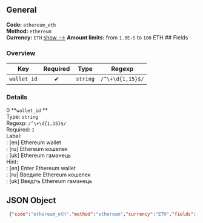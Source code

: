 ## General 
**Code:** `ethereum_eth`  
**Method:** `ethereum`  
**Currency:** `ETH` [show -->]() 
**Amount limits:** from `1.0E-5`  to `100`  ETH ## Fields 
### Overview 
|Key|Required|Type|Regexp| 
|:---:|:---:|:---:|:---:| 
|`wallet_id` |✔ |`string` |`/^\+\d{1,15}$/` | 
 
### Details 
0 **`wallet_id` **  
Type: `string`  
Regexp: `/^\+\d{1,15}$/`  
Required: `1`  
Label:  
: [en] Ethereum wallet  
: [ru] Ethereum кошелек  
: [uk] Ethereum гаманець  
Hint:  
: [en] Enter Ethereum wallet  
: [ru] Введите Ethereum кошелек  
: [uk] Введіть Ethereum гаманець  
## JSON Object 
```json
 {"code":"ethereum_eth","method":"ethereum","currency":"ETH","fields":[{"key":"wallet_id","type":"string","label":{"en":"Ethereum wallet","ru":"Ethereum \u043a\u043e\u0448\u0435\u043b\u0435\u043a","uk":"Ethereum \u0433\u0430\u043c\u0430\u043d\u0435\u0446\u044c"},"hint":{"en":"Enter Ethereum wallet","ru":"\u0412\u0432\u0435\u0434\u0438\u0442\u0435 Ethereum \u043a\u043e\u0448\u0435\u043b\u0435\u043a","uk":"\u0412\u0432\u0435\u0434\u0456\u0442\u044c Ethereum \u0433\u0430\u043c\u0430\u043d\u0435\u0446\u044c"},"regexp":"\/^\\+\\d{1,15}$\/","required":true,"position":1}],"amount_min":1.0e-5,"amount_max":100}```  
